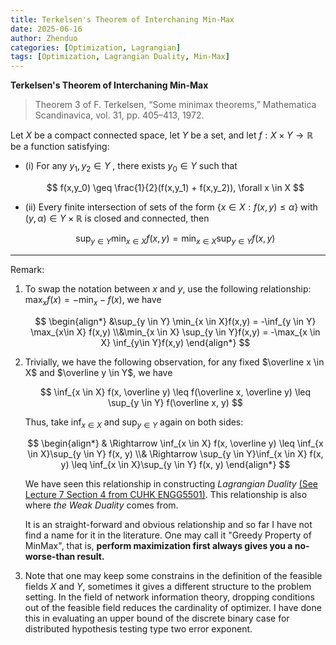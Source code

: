 ```yaml
---
title: Terkelsen's Theorem of Interchaning Min-Max
date: 2025-06-16
author: Zhenduo
categories: [Optimization, Lagrangian]
tags: [Optimization, Lagrangian Duality, Min-Max]
---
```


**Terkelsen's Theorem of Interchaning Min-Max**

>Theorem 3 of F. Terkelsen, “Some minimax theorems,” Mathematica Scandinavica, vol. 31, pp. 405–413, 1972.


Let $X$ be a compact connected space, let $Y$ be a set, and let $f:X \times Y \rightarrow \mathbb R$ be a function satisfying:

- (i) For any $y_1,y_2 \in Y$ , there exists $y_0 \in Y$ such that 

    $$
    f(x,y_0) \geq \frac{1}{2}(f(x,y_1) + f(x,y_2)), \forall x \in X
    $$

- (ii) Every finite intersection of sets of the form $\{ x \in X:f(x,y) \leq \alpha \}$ with $(y,\alpha) \in Y \times \mathbb R$ is closed and connected, then

    $$
    \sup_{y \in Y} \min_{x\in X} f(x,y) = \min_{x \in X} \sup_{y \in Y}f(x,y)
    $$

----

Remark: 

1. To swap the notation between $x$ and $y$, use the following relationship: $\max_x f(x) = -\min_x -f(x)$, we have

    $$
    \begin{align*}
        &\sup_{y \in Y} \min_{x \in X}f(x,y) = -\inf_{y \in Y} \max_{x\in X} f(x,y)
        \\&\min_{x \in X} \sup_{y \in Y}f(x,y) = -\max_{x \in X} \inf_{y\in Y}f(x,y)
    \end{align*}
    $$

2. Trivially, we have the following observation, for any fixed $\overline x \in X$ and $\overline y \in Y$, we have  

    $$
    \inf_{x \in X} f(x, \overline y) \leq f(\overline x, \overline y) \leq \sup_{y \in Y} f(\overline x, y)
    $$

    Thus, take $\inf_{x \in X}$ and $\sup_{y \in Y}$ again on both sides:

    $$
    \begin{align*}
    & \Rightarrow \inf_{x \in X} f(x, \overline y)  \leq \inf_{x \in X}\sup_{y \in Y} f(x, y)  
    \\& \Rightarrow \sup_{y \in Y}\inf_{x \in X} f(x, y)  \leq \inf_{x \in X}\sup_{y \in Y} f(x, y)
    \end{align*}
    $$
    
    We have seen this relationship in constructing *Lagrangian Duality* <a href="{{zhenduowen.github.io}}/assets/files/notes/engg5501_handout7_optimality_conditions_and_lagrangian_conditions.pdf">(See Lecture 7 Section 4 from CUHK ENGG5501)</a>. This relationship is also where *the Weak Duality* comes from.

    It is an straight-forward and obvious relationship and so far I have not find a name for it in the literature. One may call it "Greedy Property of MinMax", that is, **perform maximization first always gives you a no-worse-than result.**

3. Note that one may keep some constrains in the definition of the feasible fields $X$ and $Y$, sometimes it gives a different structure to the problem setting. In the field of network information theory, dropping conditions out of the feasible field reduces the cardinality of optimizer. I have done this in evaluating an upper bound of the discrete binary case for distributed hypothesis testing type two error exponent.
